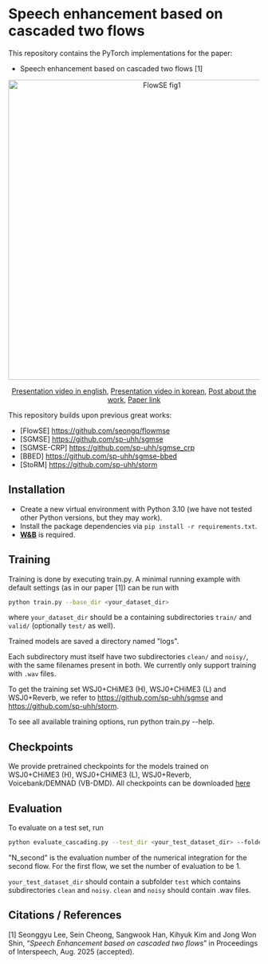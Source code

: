 # Speech enhancement based on cascaded two flows
This repository contains the PyTorch implementations for the paper:
* Speech enhancement based on cascaded two flows [1]



<p align="center">  
    <img src="https://seongqjini.com/wp-content/uploads/2025/07/ctfse_interspeech2025_video-ezgif.com-video-to-gif-converter.gif" alt="FlowSE fig1" width="600"/>  
</p>
<p align="center">
    <a href="https://youtu.be/AjI5phpX1W4?si=hZ_QCFI2tk4P0v8H">Presentation video in english</a>, <a href="https://youtu.be/4Wk9Fwlb88I?si=pjFluJ5eLrHho0Cx">Presentation video in korean</a>, <a href="https://seongqjini.com/speech-enhancement-based-on-cascaded-two-flows-interpseech-2025-poster/">Post about the work</a>, <a href="https://www.isca-archive.org/interspeech_2025/lee25i_interspeech.html"> Paper link </a>
</p>



This repository builds upon previous great works:
* [FlowSE] https://github.com/seongq/flowmse
* [SGMSE] https://github.com/sp-uhh/sgmse  
* [SGMSE-CRP] https://github.com/sp-uhh/sgmse_crp
* [BBED]  https://github.com/sp-uhh/sgmse-bbed
* [StoRM] https://github.com/sp-uhh/storm
## Installation
* Create a new virtual environment with Python 3.10 (we have not tested other Python versions, but they may work).
* Install the package dependencies via ```pip install -r requirements.txt```.
* [**W&B**](https://wandb.ai/) is required.


## Training
Training is done by executing train.py. A minimal running example with default settings (as in our paper [1]) can be run with

```bash
python train.py --base_dir <your_dataset_dir>
```
where `your_dataset_dir` should be a containing subdirectories `train/` and `valid/` (optionally `test/` as well). 

Trained models are saved a directory named "logs". 

Each subdirectory must itself have two subdirectories `clean/` and `noisy/`, with the same filenames present in both. We currently only support training with `.wav` files.

To get the training set WSJ0+CHiME3 (H), WSJ0+CHiME3 (L) and WSJ0+Reverb, we refer to https://github.com/sp-uhh/sgmse and https://github.com/sp-uhh/storm.

To see all available training options, run python train.py --help. 
## Checkpoints
We provide pretrained checkpoints for the models trained on WSJ0+CHiME3 (H), WSJ0+CHiME3 (L), WSJ0+Reverb, Voicebank/DEMNAD (VB-DMD). All checkpoints can be downloaded [here](https://drive.google.com/drive/folders/1G4ooyajfbyM4uPPTMxBAOLfglv5Uu3VT?usp=sharing)

## Evaluation
  To evaluate on a test set, run


  ```bash
  python evaluate_cascading.py --test_dir <your_test_dataset_dir> --folder_destination <your_enh_result_save_dir> --ckpt <path_to_model_checkpoint> --N_second <num_of_time_steps_for_the_second_flow>
  ```


"N_second" is the evaluation number of the numerical integration for the second flow. For the first flow, we set the number of evaluation to be 1. 

`your_test_dataset_dir` should contain a subfolder `test` which contains subdirectories `clean` and `noisy`. `clean` and `noisy` should contain .wav files.
## Citations / References
[1] Seonggyu Lee, Sein Cheong, Sangwook Han, Kihyuk Kim and Jong Won Shin, “*Speech Enhancement based on cascaded two flows*” in Proceedings of Interspeech, Aug. 2025 (accepted).
<!-- 
``` bib
@INPROCEEDINGS{10888274,
  author={Seonggyu Lee and Sein Cheong and Sangwook Han and Jong Won Shin},
  booktitle={ICASSP 2025 - 2025 IEEE International Conference on Acoustics, Speech and Signal Processing (ICASSP)}, 
  title={FlowSE: Flow Matching-based Speech Enhancement}, 
  year={2025},
  doi={10.1109/ICASSP49660.2025.10888274}}

``` -->


<!-- Continuous Normalizing Flow (CNF) is a method transforming a simple distribution $p(x)$ to a complex distribution $q(x)$.  

CNF is described by Oridinary Differential Equations (ODEs):  

$$ \frac{d \phi_t(x_0)}{dt} = v(t,\phi_t(x_0)), \phi_0(x_0)=x_0, x_0\sim p(\cdot) $$  

In the above ODE, a function $\phi_t$ called flow is desired such that the stochastic process $x_t=\phi_t(x_0)$ has a marginal distribution $p_t(\cdot)$ such that $p_1(\cdot ) = q(\cdot)$.   
In the above equation, although the condition that $\phi_0(x_0)$ follows $p$ is imposed (inital value problem), by chain rule replacing $t$ with $1-t$, CNF is can be desribed as:  

$$\frac{d\phi_t(x_1)}{dt} = v_t(t,\phi_t(x_1)), \phi_1(x_1)=x_1, x_1 \sim p(\cdot)$$  

It means that it does not matter that the simpled distribution is located at which time point.
Demo page: https://seongqjini.com/speech-enhancement-with-flow-matching-method/ -->
